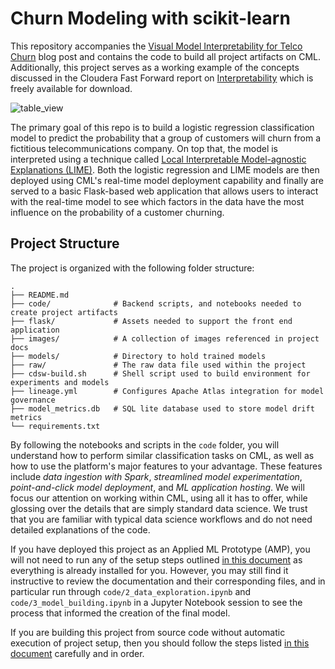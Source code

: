 # Churn Modeling with scikit-learn
This repository accompanies the [Visual Model Interpretability for Telco Churn](https://blog.cloudera.com/visual-model-interpretability-for-telco-churn-in-cloudera-data-science-workbench/) blog post and contains the code to build all project artifacts on CML. Additionally, this project serves as a working example of the concepts discussed in the Cloudera Fast Forward report on [Interpretability](https://ff06-2020.fastforwardlabs.com/) which is freely available for download.

![table_view](images/table_view.png)

The primary goal of this repo is to build a logistic regression classification model to predict the probability that a group of customers will churn from a fictitious telecommunications company. On top that, the model is interpreted using a technique called [Local Interpretable Model-agnostic Explanations (LIME)](https://github.com/marcotcr/lime). Both the logistic regression and LIME models are then deployed using CML's real-time model deployment capability and finally are served to a basic Flask-based web application that allows users to interact with the real-time model to see which factors in the data have the most influence on the probability of a customer churning.

## Project Structure

The project is organized with the following folder structure:

```
.
├── README.md
├── code/              # Backend scripts, and notebooks needed to create project artifacts
├── flask/             # Assets needed to support the front end application
├── images/            # A collection of images referenced in project docs
├── models/            # Directory to hold trained models
├── raw/               # The raw data file used within the project
├── cdsw-build.sh      # Shell script used to build environment for experiments and models
├── lineage.yml        # Configures Apache Atlas integration for model governance
├── model_metrics.db   # SQL lite database used to store model drift metrics
└── requirements.txt
```

By following the notebooks and scripts in the `code` folder, you will understand how to perform similar classification tasks on CML, as well as how to use the platform's major features to your advantage. These features include *data ingestion with Spark*, *streamlined model experimentation*, *point-and-click model deployment*, and *ML application hosting*. We will focus our attention on working within CML, using all it has to offer, while glossing over the details that are simply standard data science. We trust that you are familiar with typical data science workflows and do not need detailed explanations of the code.

If you have deployed this project as an Applied ML Prototype (AMP), you will not need to run any of the setup steps outlined [in this document](code/README.md) as everything is already installed for you. However, you may still find it instructive to review the documentation and their corresponding files, and in particular run through `code/2_data_exploration.ipynb` and `code/3_model_building.ipynb` in a Jupyter Notebook session to see the process that informed the creation of the final model. 

If you are building this project from source code without automatic execution of project setup, then you should follow the steps listed [in this document](code/README.md) carefully and in order.